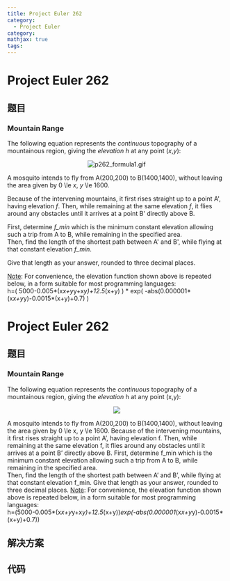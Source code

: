 ```yaml
---
title: Project Euler 262
category:
  - Project Euler
category:
mathjax: true
tags:
---
```

<escape><!-- more --></escape>
    
# Project Euler 262
## 题目
### Mountain Range


The following equation represents the <i>continuous</i> topography of a mountainous region, giving the <dfn title="height above sea level">elevation</dfn> <var>h</var> at any point (<var>x</var>,<var>y</var>):

<div align="center">
<img src="project/images/p262_formula1.gif" class="dark_img" alt="p262_formula1.gif" /><br /></div>

A mosquito intends to fly from A(200,200) to B(1400,1400), without leaving the area given by 0 \le <var>x</var>, <var>y</var> \le 1600.

Because of the intervening mountains, it first rises straight up to a point A', having elevation <var>f</var>. Then, while remaining at the same elevation <var>f</var>, it flies around any obstacles until it arrives at a point B' directly above B.

First, determine <var>f_min</var> which is the minimum constant elevation allowing such a trip from A to B, while remaining in the specified area.<br />
Then, find the length of the shortest path between A' and B', while flying at that constant elevation <var>f_min</var>.

Give that length as your answer, rounded to three decimal places.

<font><u>Note</u>: For convenience, the elevation function shown above is repeated below, in a form suitable for most programming languages:<br />
h=( 5000-0.005*(x*x+y*y+x*y)+12.5*(x+y) ) * exp( -abs(0.000001*(x*x+y*y)-0.0015*(x+y)+0.7) )</font>



# Project Euler 262
## 题目
### Mountain Range

The following equation represents the <em>continuous</em> topography of a mountainous region, giving the <dfn title="height above sea level">elevation</dfn> h at any point (x,y):
<center><img src="https://projecteuler.net/project/images/p262_formula1.gif"></center>

A mosquito intends to fly from A(200,200) to B(1400,1400), without leaving the area given by 0&nbsp;\le&nbsp;x,&nbsp;y&nbsp;\le&nbsp;1600.
Because of the intervening mountains, it first rises straight up to a point A’, having elevation f. Then, while remaining at the same elevation f, it flies around any obstacles until it arrives at a point B’ directly above B.
First, determine f_min which is the minimum constant elevation allowing such a trip from A to B, while remaining in the specified area.<br>Then, find the length of the shortest path between A’ and B’, while flying at that constant elevation f_min.
Give that length as your answer, rounded to three decimal places.
<u>Note</u>: For convenience, the elevation function shown above is repeated below, in a form suitable for most programming languages:<br>h=(5000-0.005*(x*x+y*y+x*y)+12.5*(x+y))*exp(-abs(0.000001*(x*x+y*y)-0.0015*(x+y)+0.7))


## 解决方案


## 代码


